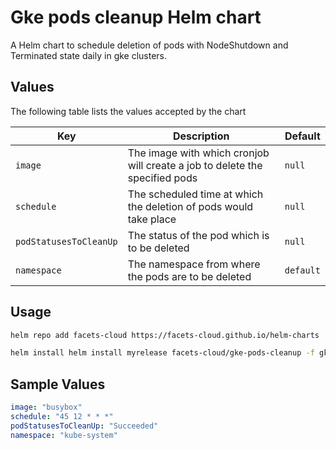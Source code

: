 # Gke pods cleanup Helm chart

A Helm chart to schedule deletion of pods with NodeShutdown and Terminated state daily in gke clusters.

## Values

The following table lists the values accepted by the chart

| Key                | Description                                                                                                                           | Default               |
|--------------------|---------------------------------------------------------------------------------------------------------------------------------------| --------------------- |
| `image` | The image with which cronjob will create a job to delete the specified pods | `null` |
| `schedule` | The scheduled time at which the deletion of pods would take place | `null` |
| `podStatusesToCleanUp` | The status of the pod which is to be deleted | `null` |
| `namespace` | The namespace from where the pods are to be deleted | `default` |

## Usage

```bash
helm repo add facets-cloud https://facets-cloud.github.io/helm-charts

helm install helm install myrelease facets-cloud/gke-pods-cleanup -f gke-pods-cleanup/values.yaml
```

## Sample Values
```yaml
image: "busybox"
schedule: "45 12 * * *"
podStatusesToCleanUp: "Succeeded"
namespace: "kube-system"
```